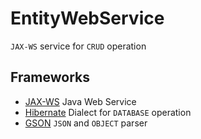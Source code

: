 # EntityWebService
`JAX-WS` service for `CRUD` operation  
## Frameworks
* [JAX-WS](https://github.com/javaee/metro-jax-ws) Java Web Service
* [Hibernate](http://hibernate.org/orm/documentation/5.2/) Dialect for `DATABASE` operation 
* [GSON](https://github.com/google/gson) `JSON` and `OBJECT` parser

